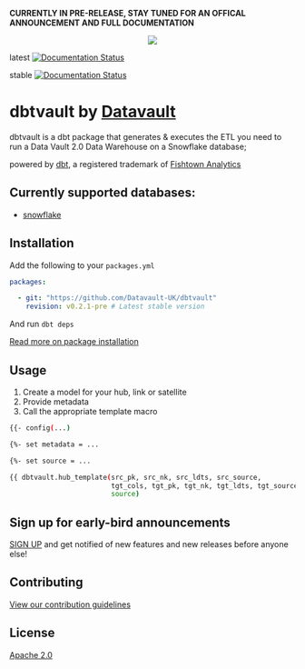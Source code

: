 **CURRENTLY IN PRE-RELEASE, STAY TUNED FOR AN OFFICAL ANNOUNCEMENT AND FULL DOCUMENTATION**

<p align="center">
  <img src="https://user-images.githubusercontent.com/25080503/65772647-89525700-e132-11e9-80ff-12ad30a25466.png">
</p>

latest [![Documentation Status](https://readthedocs.org/projects/dbtvault/badge/?version=latest)](https://dbtvault.readthedocs.io/en/latest/?badge=latest)

stable [![Documentation Status](https://readthedocs.org/projects/dbtvault/badge/?version=v0.2.1-pre)](https://dbtvault.readthedocs.io/en/v0.2.1-pre/?badge=v0.2.1-pre)

# dbtvault by [Datavault](https://www.data-vault.co.uk)

dbtvault is a dbt package that generates & executes the ETL you need to run a Data Vault 2.0 Data Warehouse on a Snowflake database;

powered by [dbt](https://www.getdbt.com/), a registered trademark of [Fishtown Analytics](https://www.fishtownanalytics.com/)

## Currently supported databases:

- [snowflake](https://www.snowflake.com/about/)

## Installation

Add the following to your ```packages.yml```


```yaml
packages:

  - git: "https://github.com/Datavault-UK/dbtvault"
    revision: v0.2.1-pre # Latest stable version
```

And run 
```dbt deps```

[Read more on package installation](https://docs.getdbt.com/docs/package-management)

## Usage

1. Create a model for your hub, link or satellite
2. Provide metadata
3. Call the appropriate template macro

```bash
{{- config(...)                                                           -}}

{%- set metadata = ...                                                    -%}

{%- set source = ...                                                      -%}

{{ dbtvault.hub_template(src_pk, src_nk, src_ldts, src_source,
                         tgt_cols, tgt_pk, tgt_nk, tgt_ldts, tgt_source,
                         source)                                           }}
```

## Sign up for early-bird announcements 

[SIGN UP](https://www.data-vault.co.uk/dbtvault/) and get notified of new features and new releases 
before anyone else!

## Contributing
[View our contribution guidelines](CONTRIBUTING.md)

## License
[Apache 2.0](LICENSE.md)
